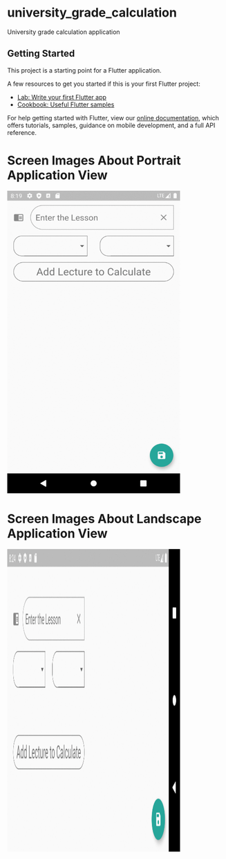 # university_grade_calculation

University  grade calculation application

## Getting Started

This project is a starting point for a Flutter application.

A few resources to get you started if this is your first Flutter project:

- [Lab: Write your first Flutter app](https://flutter.dev/docs/get-started/codelab)
- [Cookbook: Useful Flutter samples](https://flutter.dev/docs/cookbook)

For help getting started with Flutter, view our
[online documentation](https://flutter.dev/docs), which offers tutorials,
samples, guidance on mobile development, and a full API reference.


 # Screen Images About Portrait Application View 
<img src=/ScreenShots/ss_portrait.gif width="400" height="700">

 # Screen Images About Landscape Application View 
<img src=/ScreenShots/ss_landspace.gif width="400" height="700">
